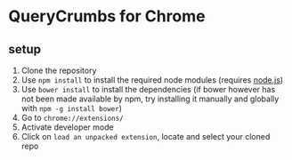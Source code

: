 # QueryCrumbs for Chrome

## setup
1. Clone the repository 
2. Use `npm install` to install the required node modules (requires [node.js](https://nodejs.org/))
3. Use `bower install` to install the dependencies (if bower however has not been made available by npm, try installing it manually and globally with `npm -g install bower`)
4. Go to `chrome://extensions/`
5. Activate developer mode
6. Click on  `load an unpacked extension`, locate and select your cloned repo
